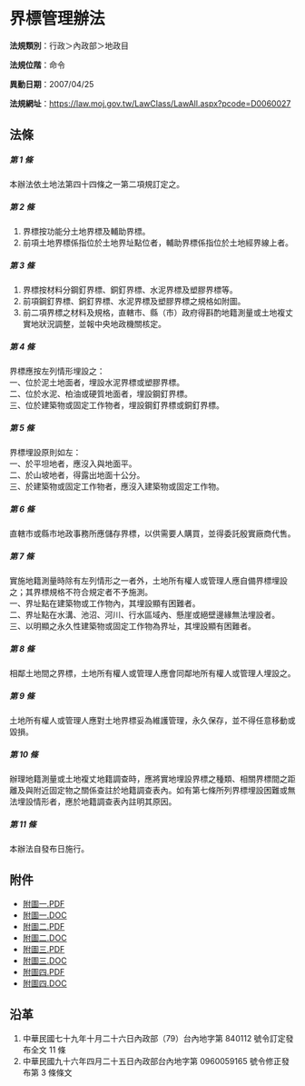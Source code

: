 # 界標管理辦法




**法規類別**：行政＞內政部＞地政目

**法規位階**：命令

**異動日期**：2007/04/25  

**法規網址**：https://law.moj.gov.tw/LawClass/LawAll.aspx?pcode=D0060027



## 法條
##### 第 1 條
本辦法依土地法第四十四條之一第二項規訂定之。

##### 第 2 條
1. 界標按功能分土地界標及輔助界標。
1. 前項土地界標係指位於土地界址點位者，輔助界標係指位於土地經界線上者。

##### 第 3 條
1. 界標按材料分鋼釘界標、銅釘界標、水泥界標及塑膠界標等。
1. 前項鋼釘界標、銅釘界標、水泥界標及塑膠界標之規格如附圖。
1. 前二項界標之材料及規格，直轄市、縣（市）政府得斟酌地籍測量或土地複丈實地狀況調整，並報中央地政機關核定。

##### 第 4 條
界標應按左列情形埋設之：  
一、位於泥土地面者，埋設水泥界標或塑膠界標。  
二、位於水泥、柏油或硬質地面者，埋設鋼釘界標。  
三、位於建築物或固定工作物者，埋設鋼釘界標或銅釘界標。

##### 第 5 條
界標埋設原則如左：  
一、於平坦地者，應沒入與地面平。  
二、於山坡地者，得露出地面十公分。  
三、於建築物或固定工作物者，應沒入建築物或固定工作物。

##### 第 6 條
直轄市或縣市地政事務所應儲存界標，以供需要人購買，並得委託殷實廠商代售。

##### 第 7 條
實施地籍測量時除有左列情形之一者外，土地所有權人或管理人應自備界標埋設之；其界標規格不符合規定者不予施測。  
一、界址點在建築物或工作物內，其埋設顯有困難者。  
二、界址點在水溝、池沼、河川、行水區域內、懸崖或絕壁邊緣無法埋設者。  
三、以明顯之永久性建築物或固定工作物為界址，其埋設顯有困難者。

##### 第 8 條
相鄰土地間之界標，土地所有權人或管理人應會同鄰地所有權人或管理人埋設之。

##### 第 9 條
土地所有權人或管理人應對土地界標妥為維護管理，永久保存，並不得任意移動或毀損。

##### 第 10 條
辦理地籍測量或土地複丈地籍調查時，應將實地埋設界標之種類、相關界標間之距離及與附近固定物之關係查註於地籍調查表內。如有第七條所列界標埋設困難或無法埋設情形者，應於地籍調查表內註明其原因。

##### 第 11 條
本辦法自發布日施行。
## 附件
* [附圖一.PDF](https://law.moj.gov.tw/LawClass/LawGetFile.ashx?FileId=0000234077)
* [附圖一.DOC](https://law.moj.gov.tw/LawClass/LawGetFile.ashx?FileId=0000043411)
* [附圖二.PDF](https://law.moj.gov.tw/LawClass/LawGetFile.ashx?FileId=0000234078)
* [附圖二.DOC](https://law.moj.gov.tw/LawClass/LawGetFile.ashx?FileId=0000043412)
* [附圖三.PDF](https://law.moj.gov.tw/LawClass/LawGetFile.ashx?FileId=0000234079)
* [附圖三.DOC](https://law.moj.gov.tw/LawClass/LawGetFile.ashx?FileId=0000043413)
* [附圖四.PDF](https://law.moj.gov.tw/LawClass/LawGetFile.ashx?FileId=0000234080)
* [附圖四.DOC](https://law.moj.gov.tw/LawClass/LawGetFile.ashx?FileId=0000043414)
## 沿革
1. 中華民國七十九年十月二十六日內政部（79）台內地字第 840112 號令訂定發布全文 11 條
1. 中華民國九十六年四月二十五日內政部台內地字第 0960059165 號令修正發布第 3  條條文
